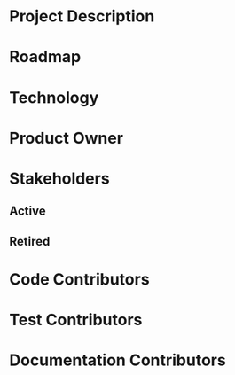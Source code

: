 # Project Description
# Roadmap
# Technology
# Product Owner
# Stakeholders
## Active
## Retired
# Code Contributors
# Test Contributors
# Documentation Contributors
